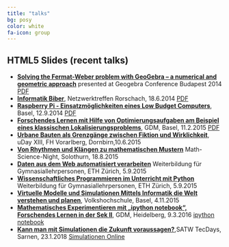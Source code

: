 ```yaml
---
title: "talks"
bg: posy
color: white
fa-icon: group
---
```


## HTML5 Slides (recent talks)

- **[Solving the Fermat-Weber problem with GeoGebra – a numerical and geometric approach](presentations/Budapest2014/index.html)** presented at Geogebra Conference Budapest 2014 [PDF](presentations/Budapest2014/slides_Fermat-Weber.pdf)
- **[Informatik Biber](presentations/InformatikBiber/index.html)**, Netzwerktreffen Rorschach, 18.6.2014 [PDF](presentations/InformatikBiber/print/Informatik-Biber.pdf)
- **[Raspberry Pi - Einsatzmöglichkeiten eines Low Budget Computers](presentations/raspberrypi/)**, Basel, 12.9.2014 [PDF](presentations/raspberrypi/Folien.pdf)
- **[Forschendes Lernen mit Hilfe von Optimierungsaufgaben am Beispiel eines klassischen Lokalisierungsproblems](presentations/GDM2015/)**, GDM, Basel, 11.2.2015 [PDF](presentations/GDM2015/FermatProblem.pdf)
- **[Urbane Bauten als Grenzgänge zwischen Fiktion und Wirklichkeit](presentations/udayxiii/)**, uDay XIII, FH Vorarlberg, Dornbirn,10.6.2015
- **[Von Rhythmen und Klängen zu mathematischen Mustern](presentations/mathnight2015/)** Math-Science-Night, Solothurn, 18.8.2015
- **[Daten aus dem Web automatisiert verarbeiten](https://mgje.github.io/presentations/webprog/#/)** Weiterbildung für Gymnasiallehrpersonen, ETH Zürich, 5.9.2015
- **[Wissenschaftliches Programmieren im Unterricht mit Python](https://mgje.github.io/presentations/scipython/#/)** Weiterbildung für Gymnasiallehrpersonen, ETH Zürich, 5.9.2015
- **[Virtuelle Modelle und Simulationen Mittels Informatik die Welt verstehen und planen](presentations/simulation/simulation_reveal_final.html)**, Volkshochschule, Basel, 4.11.2015
- **[Mathematisches Experimentieren mit „ipython notebook“, Forschendes Lernen in der Sek II](presentations/GDM2016/index.html)**, GDM, Heidelberg, 9.3.2016 [ipython notebook](https://github.com/mgje/PIUMP/blob/master/GDM2016/Ping_Pong.ipynb)
- **[Kann man mit Simulationen die Zukunft voraussagen?](https://docs.google.com/presentation/d/1HyU7a5TmazAuS-pQx-0QpOioGsai53myNVJ2wbKMKNI/edit?usp=sharing)**,SATW TecDays, Sarnen, 23.1.2018 [Simulationen Online](https://mgje.github.io/Interaktive_Experimente/sim)

             